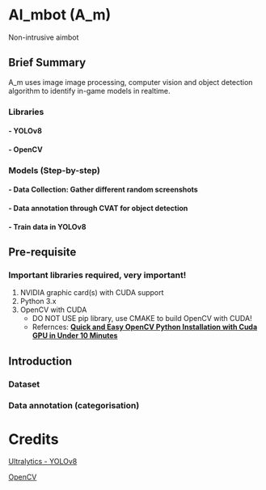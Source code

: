 # AI_mbot (A_m)
Non-intrusive aimbot

## Brief Summary
A_m uses image image processing, computer vision and object detection algorithm to identify in-game models in realtime.
### Libraries
#### - YOLOv8
#### - OpenCV 

### Models (Step-by-step)
#### - Data Collection: Gather different random screenshots
#### - Data annotation through CVAT for object detection
#### - Train data in YOLOv8

## Pre-requisite
### Important libraries required, __very important!__
1. NVIDIA graphic card(s) with CUDA support
1. Python 3.x
2. OpenCV with CUDA
   - DO NOT USE pip library, use CMAKE to build OpenCV with CUDA!
   - Refernces: [**Quick and Easy OpenCV Python Installation with Cuda GPU in Under 10 Minutes**](https://www.youtube.com/watch?v=d8Jx6zO1yw0&t=475s&pp=ygUQb3BlbmN2IHdpdGggY3VkYQ%3D%3D)

## Introduction
### Dataset
<!-- ![t](https://github.com/firdauzbk/AI_mbot/assets/100037523/603ecc3e-efaa-40c1-aacd-5673b2511b37) ![ct](https://github.com/firdauzbk/AI_mbot/assets/100037523/2103c72b-d6fd-4f34-a2f4-2314f22d4cce) -->
### Data annotation (categorisation)




# Credits
[Ultralytics - YOLOv8](https://docs.ultralytics.com/usage/python/)

[OpenCV](https://opencv.org/)
